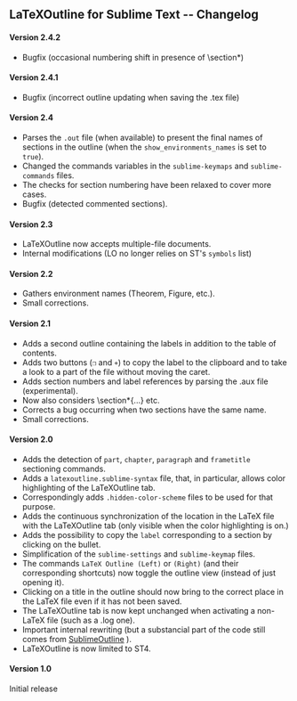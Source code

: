 ## LaTeXOutline for Sublime Text -- Changelog


#### Version 2.4.2

- Bugfix (occasional numbering shift in presence of \section*)


#### Version 2.4.1

- Bugfix (incorrect outline updating when saving the .tex file)


#### Version 2.4

- Parses the `.out` file (when available) to present the final names of sections in the outline (when the `show_environments_names` is set to `true`).
- Changed the commands variables in the `sublime-keymaps` and `sublime-commands` files.
- The checks for section numbering have been relaxed to cover more cases.
- Bugfix (detected commented sections).


#### Version 2.3

- LaTeXOutline now accepts multiple-file documents.
- Internal modifications (LO no longer relies on ST's `symbols` list)


#### Version 2.2

- Gathers environment names (Theorem, Figure, etc.).
- Small corrections.


#### Version 2.1

- Adds a second outline containing the labels in addition to the table of contents.
- Adds two buttons (`❐` and `⌖`) to copy the label to the clipboard and to take a look to a part of the file without moving the caret.
- Adds section numbers and label references by parsing the .aux file (experimental).
- Now also considers \section*{...} etc.
- Corrects a bug occurring when two sections have the same name.
- Small corrections.


#### Version 2.0

- Adds the detection of `part`, `chapter`, `paragraph` and `frametitle` sectioning commands.
- Adds a `latexoutline.sublime-syntax` file, that, in particular, allows color highlighting of the LaTeXOutline tab.
- Correspondingly adds `.hidden-color-scheme` files to be used for that purpose.
- Adds the continuous synchronization of the location in the LaTeX file with the LaTeXOutline tab (only visible when the color highlighting is on.)
- Adds the possibility to copy the `label` corresponding to a section by clicking on the bullet.
- Simplification of the `sublime-settings` and `sublime-keymap` files.
- The commands `LaTeX Outline (Left)` or `(Right)` (and their corresponding shortcuts) now toggle the outline view (instead of just opening it).
- Clicking on a title in the outline should now bring to the correct place in the LaTeX file even if it has not been saved.
- The LaTeXOutline tab is now kept unchanged when activating a non-LaTeX file (such as a .log one).
- Important internal rewriting (but a substancial part of the code still comes from [SublimeOutline](https://github.com/warmdev/SublimeOutline) ).
- LaTeXOutline is now limited to ST4. 


#### Version 1.0

Initial release
